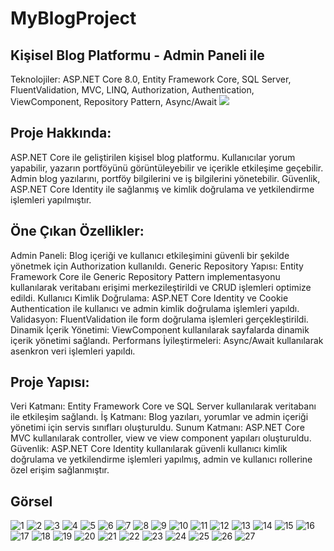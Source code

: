 # MyBlogProject
## Kişisel Blog Platformu - Admin Paneli ile
Teknolojiler: ASP.NET Core 8.0, Entity Framework Core, SQL Server, FluentValidation, MVC, LINQ, Authorization, Authentication, ViewComponent, Repository Pattern, Async/Await
<img src="https://user-images.githubusercontent.com/73097560/115834477-dbab4500-a447-11eb-908a-139a6edaec5c.gif"> 

## Proje Hakkında: 
ASP.NET Core ile geliştirilen kişisel blog platformu. Kullanıcılar yorum yapabilir, yazarın portföyünü görüntüleyebilir ve içerikle etkileşime geçebilir. Admin blog yazılarını, portföy bilgilerini ve iş bilgilerini yönetebilir. Güvenlik, ASP.NET Core Identity ile sağlanmış ve kimlik doğrulama ve yetkilendirme işlemleri yapılmıştır.

## Öne Çıkan Özellikler:
Admin Paneli: Blog içeriği ve kullanıcı etkileşimini güvenli bir şekilde yönetmek için Authorization kullanıldı.
Generic Repository Yapısı: Entity Framework Core ile Generic Repository Pattern implementasyonu kullanılarak veritabanı erişimi merkezileştirildi ve CRUD işlemleri optimize edildi.
Kullanıcı Kimlik Doğrulama: ASP.NET Core Identity ve Cookie Authentication ile kullanıcı ve admin kimlik doğrulama işlemleri yapıldı.
Validasyon: FluentValidation ile form doğrulama işlemleri gerçekleştirildi.
Dinamik İçerik Yönetimi: ViewComponent kullanılarak sayfalarda dinamik içerik yönetimi sağlandı.
Performans İyileştirmeleri: Async/Await kullanılarak asenkron veri işlemleri yapıldı.
## Proje Yapısı:
Veri Katmanı: Entity Framework Core ve SQL Server kullanılarak veritabanı ile etkileşim sağlandı.
İş Katmanı: Blog yazıları, yorumlar ve admin içeriği yönetimi için servis sınıfları oluşturuldu.
Sunum Katmanı: ASP.NET Core MVC kullanılarak controller, view ve view component yapıları oluşturuldu.
Güvenlik: ASP.NET Core Identity kullanılarak güvenli kullanıcı kimlik doğrulama ve yetkilendirme işlemleri yapılmış, admin ve kullanıcı rollerine özel erişim sağlanmıştır.

## Görsel
![1](https://github.com/user-attachments/assets/64abdb60-b9e3-4594-ba68-7f4312a99901)
![2](https://github.com/user-attachments/assets/598a206f-0001-41d7-a212-7e9a7bbc8421)
![3](https://github.com/user-attachments/assets/2365ce24-7581-4723-9fc7-804089eb6a90)
![4](https://github.com/user-attachments/assets/740a48b5-7617-4e13-a265-c061b0c20a4a)
![5](https://github.com/user-attachments/assets/6916cca2-29c7-4e06-a791-9e5491af47c3)
![6](https://github.com/user-attachments/assets/cf577000-940b-463e-8fb2-8126451aadcd)
![7](https://github.com/user-attachments/assets/28b53708-4563-4e33-beab-dc74a8f60f28)
![8](https://github.com/user-attachments/assets/2a93aca6-5598-4443-b7cb-f5128cc66c93)
![9](https://github.com/user-attachments/assets/2cee494d-5323-49f8-a704-6393b1ca0701)
![10](https://github.com/user-attachments/assets/ba3bc630-641c-4d01-9bec-d4df992da0cd)
![11](https://github.com/user-attachments/assets/eb219454-88f1-4480-b172-a7dc10a08bb2)
![12](https://github.com/user-attachments/assets/d8d5e2f0-842d-4c7d-af0c-72d120153552)
![13](https://github.com/user-attachments/assets/371ca5ff-ba32-40d7-9528-6e33b9127b21)
![14](https://github.com/user-attachments/assets/3cda2092-f729-4ca3-b32e-51f7333e2553)
![15](https://github.com/user-attachments/assets/5c0dbdcc-bb30-481f-9386-9e880d61933b)
![16](https://github.com/user-attachments/assets/fc0aa9db-e600-4609-8d6f-56e01e0eaf32)
![17](https://github.com/user-attachments/assets/1ffbaaa5-e339-45cc-a631-32fde6870440)
![18](https://github.com/user-attachments/assets/b9851205-1494-4028-82ef-a303dbedcfb3)
![19](https://github.com/user-attachments/assets/ce12b462-815c-4e01-85af-146ae128cdf1)
![20](https://github.com/user-attachments/assets/ffb88311-c61c-4514-90b3-8d37794f1fcd)
![21](https://github.com/user-attachments/assets/ce0fba3e-4ef0-4b26-86e7-437554ec174f)
![22](https://github.com/user-attachments/assets/31a271d4-49d0-4a9f-bce7-a56f0f3a2576)
![23](https://github.com/user-attachments/assets/31eb3b86-21b2-4e67-9c4b-c3b924db5b89)
![24](https://github.com/user-attachments/assets/37078fbc-d462-417e-8ca6-5384cff95edf)
![25](https://github.com/user-attachments/assets/ac9b4e39-dca5-43d4-b02e-8d5f4695d9d2)
![26](https://github.com/user-attachments/assets/f553ebcc-4fe3-4a90-80b4-1051f982bc37)
![27](https://github.com/user-attachments/assets/9db30fca-8ab5-4732-a7f9-e8f5092bd3aa)

